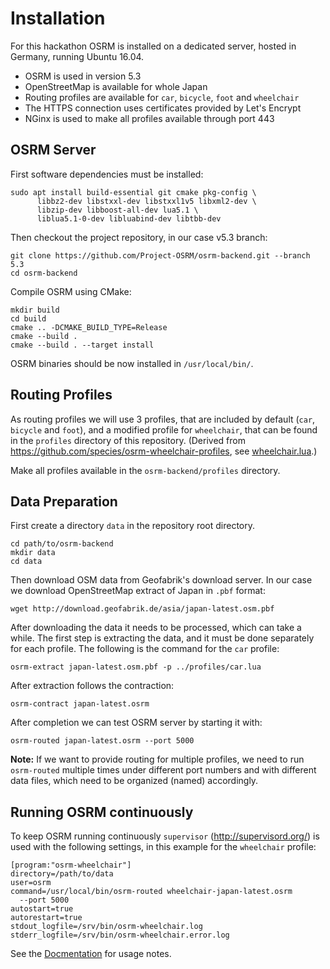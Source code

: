 # Installation

For this hackathon OSRM is installed on a dedicated server, hosted in Germany, 
running Ubuntu 16.04.

* OSRM is used in version 5.3
* OpenStreetMap is available for whole Japan
* Routing profiles are available for `car`, `bicycle`, `foot` and `wheelchair`
* The HTTPS connection uses certificates provided by Let's Encrypt
* NGinx is used to make all profiles available through port 443

## OSRM Server

First software dependencies must be installed:

```
sudo apt install build-essential git cmake pkg-config \
      libbz2-dev libstxxl-dev libstxxl1v5 libxml2-dev \
      libzip-dev libboost-all-dev lua5.1 \
      liblua5.1-0-dev libluabind-dev libtbb-dev
```

Then checkout the project repository, in our case v5.3 branch:

```
git clone https://github.com/Project-OSRM/osrm-backend.git --branch 5.3 
cd osrm-backend
```

Compile OSRM using CMake:

```
mkdir build
cd build
cmake .. -DCMAKE_BUILD_TYPE=Release
cmake --build .
cmake --build . --target install
```

OSRM binaries should be now installed in `/usr/local/bin/`.


## Routing Profiles

As routing profiles we will use 3 profiles, that are included by default (`car`, 
`bicycle` and `foot`), and a modified profile for `wheelchair`, that can be found
in the `profiles` directory of this repository.
(Derived from https://github.com/species/osrm-wheelchair-profiles, see 
[wheelchair.lua](../profiles/wheelchair.lua).)

Make all profiles available in the `osrm-backend/profiles` directory.

## Data Preparation

First create a directory `data` in the repository root directory.

```
cd path/to/osrm-backend
mkdir data
cd data
```

Then download OSM data from Geofabrik's download server. In our case we download
OpenStreetMap extract of Japan in `.pbf` format:

```
wget http://download.geofabrik.de/asia/japan-latest.osm.pbf
```

After downloading the data it needs to be processed, which can take a while.
The first step is extracting the data, and it must be done separately for each
profile. The following is the command for the `car` profile:

```
osrm-extract japan-latest.osm.pbf -p ../profiles/car.lua
```

After extraction follows the contraction:

```
osrm-contract japan-latest.osrm
```

After completion we can test OSRM server by starting it with:

```
osrm-routed japan-latest.osrm --port 5000
```

**Note:** If we want to provide routing for multiple profiles, we need to run 
`osrm-routed` multiple times under different port numbers and with different 
data files, which need to be organized (named) accordingly.

## Running OSRM continuously 

To keep OSRM running continuously `supervisor` (http://supervisord.org/) is used 
with the following settings, in this example for the `wheelchair` profile:

```
[program:"osrm-wheelchair"]
directory=/path/to/data
user=osrm
command=/usr/local/bin/osrm-routed wheelchair-japan-latest.osrm
  --port 5000 
autostart=true
autorestart=true
stdout_logfile=/srv/bin/osrm-wheelchair.log
stderr_logfile=/srv/bin/osrm-wheelchair.error.log
```

See the [Docmentation](use.md) for usage notes.
